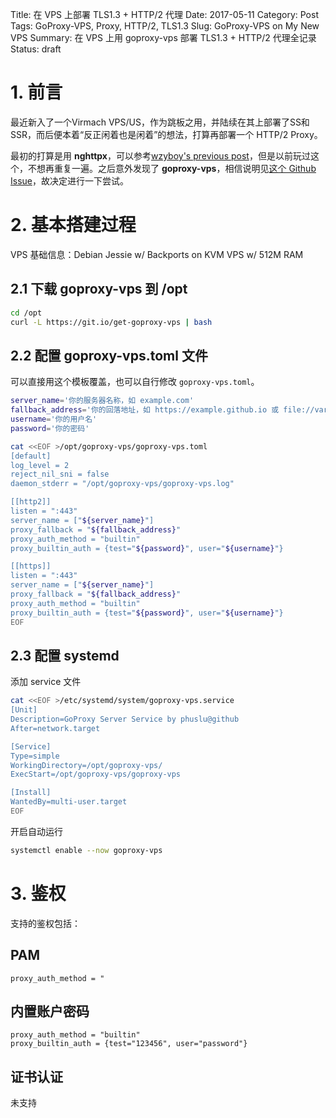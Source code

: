 Title: 在 VPS 上部署 TLS1.3 + HTTP/2 代理
Date: 2017-05-11
Category: Post
Tags: GoProxy-VPS, Proxy, HTTP/2, TLS1.3
Slug: GoProxy-VPS on My New VPS
Summary: 在 VPS 上用 goproxy-vps 部署 TLS1.3 + HTTP/2 代理全记录
Status: draft

# 1. 前言
最近新入了一个Virmach VPS/US，作为跳板之用，并陆续在其上部署了SS和SSR，而后便本着“反正闲着也是闲着”的想法，打算再部署一个 HTTP/2 Proxy。

最初的打算是用 **nghttpx**，可以参考[wzyboy's previous post](https://wzyboy.im/post/1052.html)，但是以前玩过这个，不想再重复一遍。之后意外发现了 **goproxy-vps**，相信说明见[这个 Github Issue](https://github.com/phuslu/goproxy/issues/1470)，故决定进行一下尝试。

# 2. 基本搭建过程
VPS 基础信息：Debian Jessie w/ Backports on KVM VPS w/ 512M RAM

## 2.1 下载 goproxy-vps 到 /opt
``` bash
cd /opt
curl -L https://git.io/get-goproxy-vps | bash
```

## 2.2 配置 goproxy-vps.toml 文件
可以直接用这个模板覆盖，也可以自行修改 `goproxy-vps.toml`。
``` bash
server_name='你的服务器名称，如 example.com'
fallback_address='你的回落地址，如 https://example.github.io 或 file://var/www/html'
username='你的用户名'
password='你的密码'

cat <<EOF >/opt/goproxy-vps/goproxy-vps.toml
[default]
log_level = 2
reject_nil_sni = false
daemon_stderr = "/opt/goproxy-vps/goproxy-vps.log"

[[http2]]
listen = ":443"
server_name = ["${server_name}"]
proxy_fallback = "${fallback_address}"
proxy_auth_method = "builtin"
proxy_builtin_auth = {test="${password}", user="${username}"}

[[https]]
listen = ":443"
server_name = ["${server_name}"]
proxy_fallback = "${fallback_address}"
proxy_auth_method = "builtin"
proxy_builtin_auth = {test="${password}", user="${username}"}
EOF
```

## 2.3 配置 systemd
添加 service 文件
``` bash
cat <<EOF >/etc/systemd/system/goproxy-vps.service
[Unit]
Description=GoProxy Server Service by phuslu@github
After=network.target

[Service]
Type=simple
WorkingDirectory=/opt/goproxy-vps/
ExecStart=/opt/goproxy-vps/goproxy-vps

[Install]
WantedBy=multi-user.target
EOF
```
开启自动运行
``` bash
systemctl enable --now goproxy-vps
```

# 3. 鉴权
支持的鉴权包括：
## PAM
```
proxy_auth_method = "
```
## 内置账户密码
```
proxy_auth_method = "builtin"
proxy_builtin_auth = {test="123456", user="password"}
```
## 证书认证
未支持
